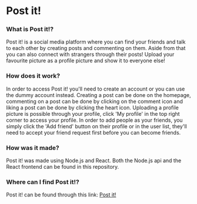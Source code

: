 # Post it!

### What is Post it!?
Post it! is a social media platform where you can find your friends and talk to each other by creating posts and commenting on them. Aside from that you can also connect with strangers through their posts! Upload your favourite picture as a profile picture and show it to everyone else!

### How does it work?
In order to access Post it! you'll need to create an account or you can use the dummy account instead. Creating a post can be done on the homepage, commenting on a post can be done by clicking on the comment icon and liking a post can be done by clicking the heart icon. Uploading a profile picture is possible through your profile, click 'My profile' in the top right corner to access your profile. In order to add people as your friends, you simply click the 'Add friend' button on their profile or in the user list, they'll need to accept your friend request first before you can become friends.

### How was it made?
Post it! was made using Node.js and React. Both the Node.js api and the React frontend can be found in this repository. 

### Where can I find Post it!?
Post it! can be found through this link: [Post it!](https://post-it-odinbook.herokuapp.com/frontend)
